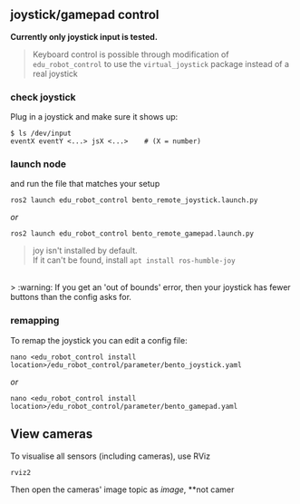 ## joystick/gamepad control

**Currently only joystick input is tested.**
> Keyboard control is possible through modification of `edu_robot_control` to use the `virtual_joystick` package instead
> of a real joystick

### check joystick

Plug in a joystick and make sure it shows up:

```console
$ ls /dev/input
eventX eventY <...> jsX <...>    # (X = number)
```

### launch node

and run the file that matches your setup

```shell
ros2 launch edu_robot_control bento_remote_joystick.launch.py
```

*or*

```shell
ros2 launch edu_robot_control bento_remote_gamepad.launch.py
```

> joy isn't installed by default.  
> If it can't be found, install `apt install ros-humble-joy`

<br>
> :warning: If you get an 'out of bounds' error, then your joystick has fewer buttons than the config asks for.

### remapping

To remap the joystick you can edit a config file:

```shell
nano <edu_robot_control install location>/edu_robot_control/parameter/bento_joystick.yaml 
```

*or*

```shell
nano <edu_robot_control install location>/edu_robot_control/parameter/bento_gamepad.yaml 
```

## View cameras

To visualise all sensors (including cameras), use RViz

```shell
rviz2
```

Then open the cameras' image topic as *image*, **not camer